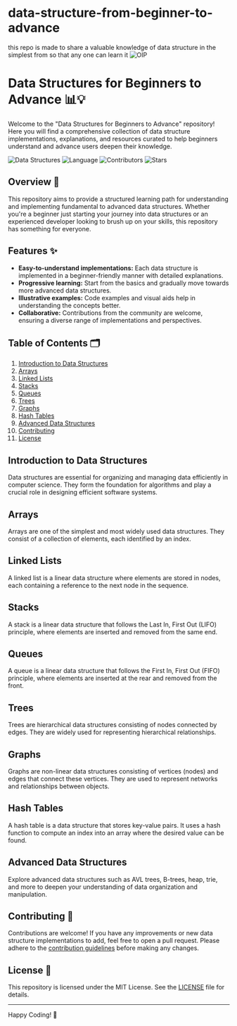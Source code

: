 # data-structure-from-beginner-to-advance
this repo is made to share a valuable knowledge of data structure in the simplest from so that any one can learn it
![OIP](https://github.com/sahilnegi1/data-structure-from-beginner-to-advance/assets/89196598/254cd9c5-175f-43b9-b24d-2a47f0d97e9b)


# Data Structures for Beginners to Advance 📊💡

Welcome to the "Data Structures for Beginners to Advance" repository! Here you will find a comprehensive collection of data structure implementations, explanations, and resources curated to help beginners understand and advance users deepen their knowledge.

![Data Structures](https://img.shields.io/badge/Data%20Structures-For%20Beginners%20to%20Advance-blue?style=flat-square)
![Language](https://img.shields.io/badge/Language-JavaScript-orange?style=flat-square)
![Contributors](https://img.shields.io/github/contributors/yourusername/your-repo?style=flat-square)
![Stars](https://img.shields.io/github/stars/yourusername/your-repo?style=social)

## Overview 📝

This repository aims to provide a structured learning path for understanding and implementing fundamental to advanced data structures. Whether you're a beginner just starting your journey into data structures or an experienced developer looking to brush up on your skills, this repository has something for everyone.

## Features ✨

- **Easy-to-understand implementations:** Each data structure is implemented in a beginner-friendly manner with detailed explanations.
- **Progressive learning:** Start from the basics and gradually move towards more advanced data structures.
- **Illustrative examples:** Code examples and visual aids help in understanding the concepts better.
- **Collaborative:** Contributions from the community are welcome, ensuring a diverse range of implementations and perspectives.

## Table of Contents 🗂️

1. [Introduction to Data Structures](#introduction-to-data-structures)
2. [Arrays](#arrays)
3. [Linked Lists](#linked-lists)
4. [Stacks](#stacks)
5. [Queues](#queues)
6. [Trees](#trees)
7. [Graphs](#graphs)
8. [Hash Tables](#hash-tables)
9. [Advanced Data Structures](#advanced-data-structures)
10. [Contributing](#contributing)
11. [License](#license)

## Introduction to Data Structures

Data structures are essential for organizing and managing data efficiently in computer science. They form the foundation for algorithms and play a crucial role in designing efficient software systems.

## Arrays

Arrays are one of the simplest and most widely used data structures. They consist of a collection of elements, each identified by an index.

## Linked Lists

A linked list is a linear data structure where elements are stored in nodes, each containing a reference to the next node in the sequence.

## Stacks

A stack is a linear data structure that follows the Last In, First Out (LIFO) principle, where elements are inserted and removed from the same end.

## Queues

A queue is a linear data structure that follows the First In, First Out (FIFO) principle, where elements are inserted at the rear and removed from the front.

## Trees

Trees are hierarchical data structures consisting of nodes connected by edges. They are widely used for representing hierarchical relationships.

## Graphs

Graphs are non-linear data structures consisting of vertices (nodes) and edges that connect these vertices. They are used to represent networks and relationships between objects.

## Hash Tables

A hash table is a data structure that stores key-value pairs. It uses a hash function to compute an index into an array where the desired value can be found.

## Advanced Data Structures

Explore advanced data structures such as AVL trees, B-trees, heap, trie, and more to deepen your understanding of data organization and manipulation.

## Contributing 🤝

Contributions are welcome! If you have any improvements or new data structure implementations to add, feel free to open a pull request. Please adhere to the [contribution guidelines](CONTRIBUTING.md) before making any changes.

## License 📄

This repository is licensed under the MIT License. See the [LICENSE](LICENSE) file for details.

---

Happy Coding! 🚀
